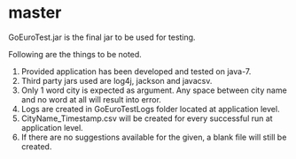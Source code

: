 # master


GoEuroTest.jar is the final jar to be used for testing. 

Following are the things to be noted. 

1. Provided application has been developed and tested on java-7.
2. Third party jars used are log4j, jackson and javacsv.
3. Only 1 word city is expected as argument. Any space between city name and no word at all will result into error.
4. Logs are created in GoEuroTestLogs folder located at application level.
5. CityName_Timestamp.csv will be created for every successful run at application level. 
6. If there are no suggestions available for the given, a blank file will still be created.